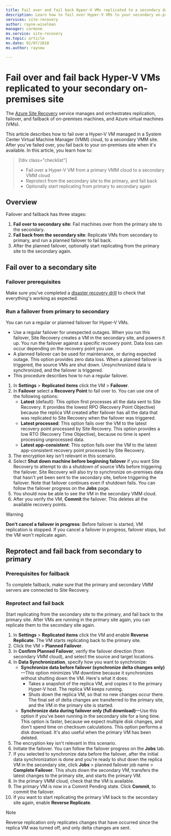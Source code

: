 ```yaml
---
title: Fail over and fail back Hyper-V VMs replicated to a secondary data center with Site Recovery | Microsoft Docs
description: Learn how to fail over Hyper-V VMs to your secondary on-premises site and fail back to primary site, with Azure Site Recovery
services: site-recovery
author: rayne-wiselman
manager: carmonm
ms.service: site-recovery
ms.topic: article
ms.date: 02/07/2018
ms.author: raynew

---
```


# Fail over and fail back Hyper-V VMs replicated to your secondary on-premises site

The [Azure Site Recovery](site-recovery-overview.md) service manages and orchestrates replication, failover, and failback of on-premises machines, and Azure virtual machines (VMs).

This article describes how to fail over a Hyper-V VM managed in a System Center Virtual Machine Manager (VMM) cloud, to a secondary VMM site. After you've failed over, you fail back to your on-premises site when it's available. In this article, you learn how to:

> [!div class="checklist"]
> * Fail over a Hyper-V VM from a primary VMM cloud to a secondary VMM cloud
> * Reprotect from the secondary site to the primary, and fail back
> * Optionally start replicating from primary to secondary again

## Overview

Failover and failback has three stages:

1. **Fail over to secondary site**: Fail machines over from the primary site to the secondary.
2. **Fail back from the secondary site**: Replicate VMs from secondary to primary, and run a planned failover to fail back.
3. After the planned failover, optionally start replicating from the primary site to the secondary again.


## Fail over to a secondary site

### Failover prerequisites

Make sure you've completed a [disaster recovery drill](tutorial-dr-drill-secondary.md) to check that everything's working as expected.


### Run a failover from primary to secondary

You can run a regular or planned failover for Hyper-V VMs.

- Use a regular failover for unexpected outages. When you run this failover, Site Recovery creates a VM in the secondary site, and powers it up. You run the failover against a specific recovery point. Data loss can occur depending on the recovery point you use.
- A planned failover can be used for maintenance, or during expected outage. This option provides zero data loss. When a planned failover is triggered, the source VMs are shut down. Unsynchronized data is synchronized, and the failover is triggered. 
- 
  This procedure describes how to run a regular failover.


1. In **Settings** > **Replicated items** click the VM > **Failover**.
2. In **Failover** select a **Recovery Point** to fail over to. You can use one of the following options:
    - **Latest** (default): This option first processes all the data sent to Site Recovery. It provides the lowest RPO (Recovery Point Objective) because the replica VM created after failover has all the data that was replicated to Site Recovery when the failover was triggered.
    - **Latest processed**: This option fails over the VM to the latest recovery point processed by Site Recovery. This option provides a low RTO (Recovery Time Objective), because no time is spent processing unprocessed data.
    - **Latest app-consistent**: This option fails over the VM to the latest app-consistent recovery point processed by Site Recovery. 
3. The encryption key isn't relevant in this scenario.
4. Select **Shut down machine before beginning failover** if you want Site Recovery to attempt to do a shutdown of source VMs before triggering the failover. Site Recovery will also try to synchronize on-premises data that hasn't yet been sent to the secondary site, before triggering the failover. Note that failover continues even if shutdown fails. You can follow the failover progress on the **Jobs** page.
5. You should now be able to see the VM in the secondary VMM cloud.
6. After you verify the VM, **Commit** the failover. This deletes all the available recovery points.

> [!WARNING]
> **Don't cancel a failover in progress**: Before failover is started, VM replication is stopped. If you cancel a failover in progress, failover stops, but the VM won't replicate again.  


## Reprotect and fail back from secondary to primary

### Prerequisites for failback

To complete failback, make sure that the primary and secondary VMM servers are connected to Site Recovery.


### Reprotect and fail back

Start replicating from the secondary site to the primary, and fail back to the primary site. After VMs are running in the primary site again, you can replicate them to the secondary site again.  

1. In **Settings** > **Replicated items** click the VM  and enable **Reverse Replicate**. The VM starts replicating back to the primary site.
2. Click the VM > **Planned Failover**.
3. In **Confirm Planned Failover**, verify the failover direction (from secondary VMM cloud), and select the source and target locations. 
4. In **Data Synchronization**, specify how you want to synchronize:
    - **Synchronize data before failover (synchronize delta changes only)**—This option minimizes VM downtime because it synchronizes without shutting down the VM. Here's what it does:
        - Takes a snapshot of the replica VM, and copies it to the primary Hyper-V host. The replica VM keeps running.
        - Shuts down the replica VM, so that no new changes occur there. The final set of delta changes are transferred to the primary site, and the VM in the primary site is started.
    - **Synchronize data during failover only (full download)**—Use this option if you've been running in the secondary site for a long time. This option is faster, because we expect multiple disk changes, and don't spend time on checksum calculations. This option performs a disk download. It's also useful when the primary VM has been deleted.
5. The encryption key isn't relevant in this scenario.
6. Initiate the failover. You can follow the failover progress on the **Jobs** tab.
7. If you selected to synchronize data before the failover, after the initial data synchronization is done and you're ready to shut down the replica VM in the secondary site, click **Jobs** > planned failover job name > **Complete Failover**. This shuts down the secondary VM, transfers the latest changes to the primary site, and starts the primary VM.
8. In the primary VMM cloud, check that the VM is available.
9. The primary VM is now in a Commit Pending state. Click **Commit**, to commit the failover.
10. If you want to start replicating the primary VM back to the secondary site again, enable **Reverse Replicate**.


> [!NOTE]
> Reverse replication only replicates changes that have occurred since the replica VM was turned off, and only delta changes are sent.

